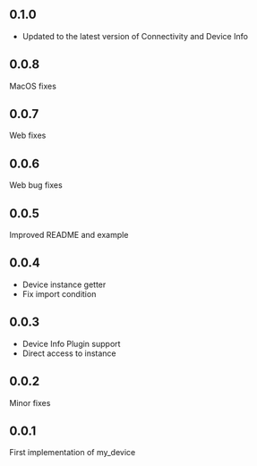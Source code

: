 ## 0.1.0

- Updated to the latest version of Connectivity and Device Info

## 0.0.8
MacOS fixes

## 0.0.7
 Web fixes
 
 ## 0.0.6
 Web bug fixes
 
 ## 0.0.5
 Improved README and example
 
## 0.0.4
 - Device instance getter
 - Fix import condition
 
## 0.0.3
 - Device Info Plugin support
 - Direct access to instance

## 0.0.2
Minor fixes

## 0.0.1
First implementation of my_device